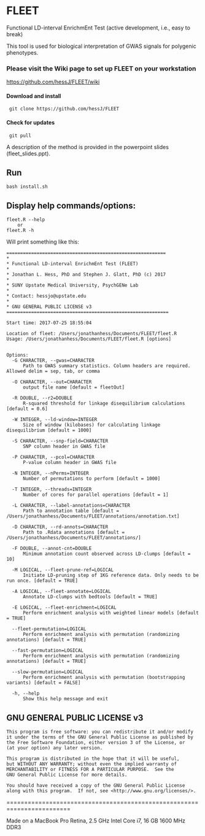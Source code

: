 # FLEET
Functional LD-interval EnrichmEnt Test (active development, i.e., easy to break)

This tool is used for biological interpretation of GWAS signals for polygenic phenotypes. 

### Please visit the Wiki page to set up FLEET on your workstation
https://github.com/hessJ/FLEET/wiki

#### Download and install

     git clone https://github.com/hessJ/FLEET

#### Check for updates

     git pull

A description of the method is provided in the powerpoint slides (fleet_slides.ppt).

## Run 

    bash install.sh

## Display help commands/options:

    fleet.R --help 
    	or
    fleet.R -h
  
  Will print something like this: 
  
  ```  
  ==========================================================
*
* Functional LD-interval EnrichmEnt Test (FLEET)
*
* Jonathan L. Hess, PhD and Stephen J. Glatt, PhD (c) 2017
*
* SUNY Upstate Medical University, PsychGENe Lab
*
* Contact: hessjo@upstate.edu
*
* GNU GENERAL PUBLIC LICENSE v3
===========================================================

Start time: 2017-07-25 18:55:04

Location of fleet: /Users/jonathanhess/Documents/FLEET/fleet.R
Usage: /Users/jonathanhess/Documents/FLEET/fleet.R [options]


Options:
	-G CHARACTER, --gwas=CHARACTER
		Path to GWAS summary statistics. Column headers are required. Allowed delim = sep, tab, or comma

	-O CHARACTER, --out=CHARACTER
		output file name [default = fleetOut]

	-R DOUBLE, --r2=DOUBLE
		R-squared threshold for linkage disequilibrium calculations [default = 0.6]

	-W INTEGER, --ld-window=INTEGER
		Size of window (kilobases) for calculating linkage disequilibrium [default = 1000]

	-S CHARACTER, --snp-field=CHARACTER
		SNP column header in GWAS file

	-P CHARACTER, --pcol=CHARACTER
		P-value column header in GWAS file

	-N INTEGER, --nPerms=INTEGER
		Number of permutations to perform [default = 1000]

	-T INTEGER, --threads=INTEGER
		Number of cores for parallel operations [default = 1]

	-L CHARACTER, --label-annotations=CHARACTER
		Path to annotation table [default = /Users/jonathanhess/Documents/FLEET/annotations/annotation.txt]

	-D CHARACTER, --rd-annots=CHARACTER
		Path to .Rdata annotations [default = /Users/jonathanhess/Documents/FLEET/annotations/]

	-F DOUBLE, --annot-cnt=DOUBLE
		Minimum annotation count observed across LD-clumps [default = 10]

	-M LOGICAL, --fleet-prune-ref=LOGICAL
		Initiate LD-pruning step of 1KG reference data. Only needs to be run once. [default = TRUE]

	-A LOGICAL, --fleet-annotate=LOGICAL
		Annotate LD-clumps with bedtools [default = TRUE]

	-E LOGICAL, --fleet-enrichment=LOGICAL
		Perform enrichment analysis with weighted linear models [default = TRUE]

	--fleet-permutation=LOGICAL
		Perform enrichment analysis with permutation (randomizing annotations) [default = TRUE]

	--fast-permutation=LOGICAL
		Perform enrichment analysis with permutation (randomizing annotations) [default = TRUE]

	--slow-permutation=LOGICAL
		Perform enrichment analysis with permutation (bootstrapping variants) [default = FALSE]

	-h, --help
		Show this help message and exit

```




## GNU GENERAL PUBLIC LICENSE v3

    This program is free software: you can redistribute it and/or modify
    it under the terms of the GNU General Public License as published by
    the Free Software Foundation, either version 3 of the License, or
    (at your option) any later version.

    This program is distributed in the hope that it will be useful,
    but WITHOUT ANY WARRANTY; without even the implied warranty of
    MERCHANTABILITY or FITNESS FOR A PARTICULAR PURPOSE.  See the
    GNU General Public License for more details.

    You should have received a copy of the GNU General Public License
    along with this program.  If not, see <http://www.gnu.org/licenses/>.

========================================================================

Made on a MacBook Pro Retina, 2.5 GHz Intel Core i7, 16 GB 1600 MHz DDR3
